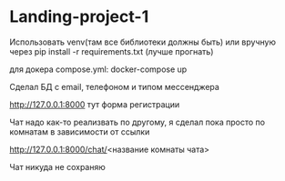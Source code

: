 # Landing-project-1
Использовать venv(там все библиотеки должны быть) или вручную через pip install -r requirements.txt (лучше прогнать)

для докера compose.yml: docker-compose up

Сделал БД с email, телефоном и типом мессенджера

http://127.0.0.1:8000 тут форма регистрации

Чат надо как-то реализвать по другому, я сделал пока просто по комнатам в зависимости от ссылки

http://127.0.0.1:8000/chat/<название комнаты чата>

Чат никуда не сохраняю 
